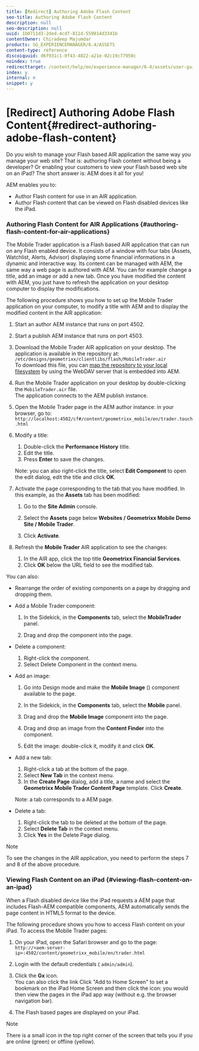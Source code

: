 ```yaml
---
title: [Redirect] Authoring Adobe Flash Content
seo-title: Authoring Adobe Flash Content
description: null
seo-description: null
uuid: 1b0711d3-2ded-4cdf-811d-559014d3341b
contentOwner: Chiradeep Majumdar
products: SG_EXPERIENCEMANAGER/6.4/ASSETS
content-type: reference
discoiquuid: d6f931c1-0f43-4822-a21e-02c19c77950c
noindex: true
redirecttarget: /content/help/en/experience-manager/6-4/assets/user-guide
index: y
internal: n
snippet: y
---
```


# [Redirect] Authoring Adobe Flash Content{#redirect-authoring-adobe-flash-content}

<!--
Comment Type: remark
Last Modified By: Alva Ware-Bevacqui (alvawb)
Last Modified Date: 2018-03-02T03:00:37.571-0500
<p>Chiradeep to check. May be legacy</p>
-->

Do you wish to manage your Flash based AIR application the same way you manage your web site? That is: authoring Flash content without being a developer? Or enabling your customers to view your Flash based web site on an iPad? The short answer is: AEM does it all for you!

AEM enables you to:

* Author Flash content for use in an AIR application.
* Author Flash content that can be viewed on Flash disabled devices like the iPad.

### Authoring Flash Content for AIR Applications {#authoring-flash-content-for-air-applications}

The Mobile Trader application is a Flash based AIR application that can run on any Flash enabled device. It consists of a window with four tabs (Assets, Watchlist, Alerts, Advisor) displaying some financial informations in a dynamic and interactive way. Its content can be managed with AEM, the same way a web page is authored with AEM. You can for example change a title, add an image or add a new tab. Once you have modified the content with AEM, you just have to refresh the application on your desktop computer to display the modifications.

The following procedure shows you how to set up the Mobile Trader application on your computer, to modify a title with AEM and to display the modified content in the AIR application:

1. Start an author AEM instance that runs on port 4502.
1. Start a publish AEM instance that runs on port 4503.
1. Download the Mobile Trader AIR application on your desktop. The application is available in the repository at:  
   `/etc/designs/geometrixx/clientlibs/flash/MobileTrader.air`  
   To download this file, you can [map the repository to your local filesystem](../../sites/administering/using/webdav-access.md) by using the WebDAV server that is embedded into AEM.  

1. Run the Mobile Trader application on your desktop by double-clicking the `MobileTrader.air` file.  
   The application connects to the AEM publish instance.  

1. Open the Mobile Trader page in the AEM author instance: in your browser, go to:  
   `http://localhost:4502/cf#/content/geometrixx_mobile/en/trader.touch.html`

1. Modify a title:

    1. Double-click the **Performance History** title.
    1. Edit the title.
    1. Press **Enter** to save the changes.

   Note: you can also right-click the title, select **Edit Component** to open the edit dialog, edit the title and click **OK**.

1. Activate the page corresponding to the tab that you have modified. In this example, as the **Assets** tab has been modified:

    1. Go to the **Site Admin** console.
    1. Select the **Assets** page below **Websites / Geometrixx Mobile Demo Site / Mobile Trader**.
    
    1. Click **Activate**.

1. Refresh the **Mobile Trader** AIR application to see the changes:

    1. In the AIR app, click the top title **Geometrixx Financial Services**.
    1. Click **OK** below the URL field to see the modified tab.

<!--
Comment Type: remark
Last Modified By: Jean-Christophe Kautzmann (jkautzma)
Last Modified Date: 2018-03-02T03:00:37.647-0500
<p>step 5: when I open the page from the siteadmin, it opens the html5 version.<br /> </p>
<p>-&gt; bug 37731<br /> </p>
-->

<!--
Comment Type: remark
Last Modified By: Jean-Christophe Kautzmann (jkautzma)
Last Modified Date: 2018-03-02T03:00:37.673-0500
<p>step 7: bug: the console doesn't show the replicated status icon<br /> </p>
<p>-&gt; this is a platform (known) issue<br /> </p>
-->

You can also:

* Rearrange the order of existing components on a page by dragging and dropping them.  
* Add a Mobile Trader component:

    1. In the Sidekick, in the **Components** tab, select the **MobileTrader** panel.
    
    1. Drag and drop the component into the page.

* Delete a component:

    1. Right-click the component.  
    1. Select Delete Component in the context menu.

* Add an image:

    1. Go into Design mode and make the **Mobile Image** () component available to the page.
    1. In the Sidekick, in the **Components** tab, select the **Mobile** panel.
    
    1. Drag and drop the **Mobile Image** component into the page.
    1. Drag and drop an image from the **Content Finder** into the component.
    1. Edit the image: double-click it, modify it and click **OK**.

* Add a new tab:

    1. Right-click a tab at the bottom of the page.
    1. Select **New Tab** in the context menu.
    1. In the **Create Page** dialog, add a title, a name and select the **Geometrixx Mobile Trader Content Page** template. Click **Create**.

  Note: a tab corresponds to a AEM page.
* Delete a tab:

    1. Right-click the tab to be deleted at the bottom of the page.
    1. Select **Delete Tab** in the context menu.
    1. Click **Yes** in the Delete Page dialog.

>[!NOTE]
>
>To see the changes in the AIR application, you need to perform the steps 7 and 8 of the above procedure.

<!--
Comment Type: remark
Last Modified By: Jean-Christophe Kautzmann (jkautzma)
Last Modified Date: 2018-03-02T03:00:37.738-0500
<p>Is it possible to add some text?</p>
<p>I've been able to add a text component in the browser but it's not showing in the AIR app.<br /> </p>
<p>It's because the flash-text component is not enabled<br /> </p>
-->

<!--
Comment Type: remark
Last Modified By: Jean-Christophe Kautzmann (jkautzma)
Last Modified Date: 2018-03-02T03:00:37.761-0500
<p>The following section ("Authoring Flash Content for Web Sites") should be discarded as the feature should not be available in its current state. </p>
<p>The corresponding content will be removed from the repository. </p>
<p>Discussed with David N. and Tobi B. on 18.10.2011.<br /> </p>
-->

<!--
Comment Type: draft

<h3>Authoring Flash Content for Web Sites</h3>
-->

<!--
Comment Type: draft

<p>With CQ it is possible to create and manage Adobe Flash content within a browser environment. The Flash content is managed the same way a web page is authored with CQ. You can manage titles, texts and images.</p>
<p>The following procedure shows you how to create a web page that includes Flash content consisting of a title, some text and an image:</p>
<ol>
<li>In <strong>Site Admin</strong> console, create a page below <strong>Websites / Geometrixx Demo Site / English</strong>:
<ul>
<li><strong>Title</strong>: My Flash Page</li>
<li>Select the <strong>Mosaic Content Page</strong> template</li>
<li>Click <strong>Create</strong>.</li>
</ul> </li>
<li>Open the new page.</li>
<li>Add a title to the page: from the <strong>Components</strong> tab of the Sidekick, drag and drop a <strong>Title</strong> component to the page.</li>
<li>Edit the title:<br />
<ol>
<li>Click the <strong>Title</strong> component.</li>
<li>Edit the title.</li>
<li>Press <strong>Enter</strong> to save the changes.<br /> You can also double-click the <strong>Title</strong> component, define the title in the dialog and click <strong>OK</strong>.<br /> </li>
</ol> </li>
<li>Add a <strong>Text</strong> component to the page: from the <strong>Components</strong> tab of the Sidekick, drag and drop a <strong>Text</strong> component to the page.</li>
<li>Edit the text:<br />
<ol>
<li>Double-click the <strong>Text</strong> component.</li>
<li>Edit the text.</li>
<li>Click <strong>OK</strong> to save the changes.<br /> You can also right-click the <strong>Text</strong> component, define the text in the dialog and click <strong>OK</strong>.<br /> </li>
</ol> </li>
<li>Add an <strong>Image</strong> component to the page: from the <strong>Components</strong> tab of the Sidekick, drag and drop an <strong>Image</strong> component to the page.</li>
<li>Edit the image:
<ol>
<li>Drag and drop an image from the <strong>Content Finder</strong> into the <strong>Image</strong> component.</li>
<li>Edit the image: double-click it, modify it and click <strong>OK</strong>.<br /> You can also right-click the image to open the edit dialog.</li>
</ol> </li>
</ol>
<p>You can also:</p>
<ul>
<li>Rearrange the order of existing components on a page by dragging and dropping them.<br /> </li>
<li>Delete a component:
<ol>
<li>Right-click the component.<br /> </li>
<li>Select <strong>Delete Component</strong> in the context menu.</li>
</ol> </li>
</ul>
<p></p>
-->

<!--
Comment Type: remark
Last Modified By: Jean-Christophe Kautzmann (jkautzma)
Last Modified Date: 2018-03-02T03:00:37.822-0500
<p>the component dialog doesn't display ok (some shifts in the lines).<br /> </p>
<p>-&gt; bug 37732<br /> </p>
-->

<!--
Comment Type: remark
Last Modified By: Jean-Christophe Kautzmann (jkautzma)
Last Modified Date: 2018-03-02T03:00:37.845-0500
<p>there is a typo in the context menu of the component:<br /> 'Edit Copmonent' should be 'Edit Component'<br /> </p>
<p>-&gt; known issue<br /> </p>
-->

<!--
Comment Type: remark
Last Modified By: Jean-Christophe Kautzmann (jkautzma)
Last Modified Date: 2018-03-02T03:00:37.867-0500
<p>doesn't work on publish (javascript error):<br /> -&gt; tobi is not planning to invest more time on this feature as it is not known yet how customer will use this feature<br /> <br /> <br /> </p>
-->

### Viewing Flash Content on an iPad {#viewing-flash-content-on-an-ipad}

When a Flash disabled device like the iPad requests a AEM page that includes Flash-AEM compatible components, AEM automatically sends the page content in HTML5 format to the device.  
  
The following procedure shows you how to access Flash content on your iPad. To access the Mobile Trader pages:

1. On your iPad, open the Safari browser and go to the page:  
   `http://<aem-server-ip>:4502/content/geometrixx_mobile/en/trader.html`

1. Login with the default credentials ( `admin/admin`).  

1. Click the **Gx** icon.  
   You can also click the link Click "Add to Home Screen" to set a bookmark on the iPad Home Screen and then click the icon: you would then view the pages in the iPad app way (without e.g. the browser navigation bar).  

1. The Flash based pages are displayed on your iPad.

>[!NOTE]
>
>There is a small icon in the top right corner of the screen that tells you if you are online (green) or offline (yellow).

